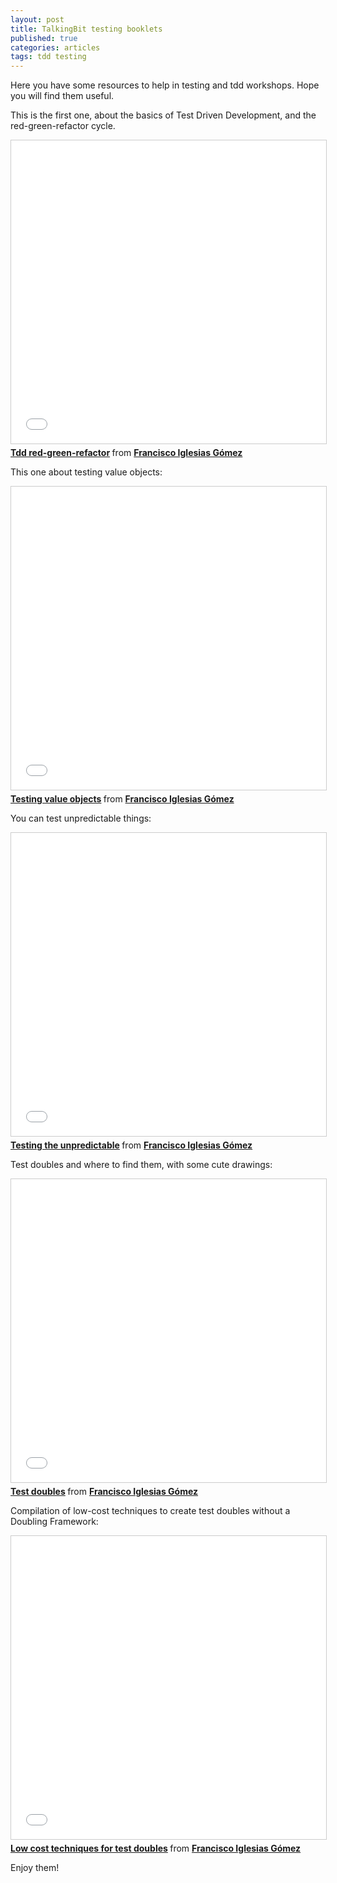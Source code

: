 ```yaml
---
layout: post
title: TalkingBit testing booklets
published: true
categories: articles
tags: tdd testing
---
```


Here you have some resources to help in testing and tdd workshops. Hope you will find them useful.

This is the first one, about the basics of Test Driven Development, and the red-green-refactor cycle.

<iframe src="//www.slideshare.net/slideshow/embed_code/key/M70nbhQ5Rb9dRz" width="595" height="485" frameborder="0" marginwidth="0" marginheight="0" scrolling="no" style="border:1px solid #CCC; border-width:1px; margin-bottom:5px; max-width: 100%;" allowfullscreen> </iframe> <div style="margin-bottom:5px"> <strong> <a href="//www.slideshare.net/FranciscoIglesiasGme/tdd-redgreenrefactor" title="Tdd red-green-refactor" target="_blank">Tdd red-green-refactor</a> </strong> from <strong><a href="https://www.slideshare.net/FranciscoIglesiasGme" target="_blank">Francisco Iglesias Gómez</a></strong> </div>

This one about testing value objects:

<iframe src="//www.slideshare.net/slideshow/embed_code/key/NgZqrNKjVnl6Zd" width="595" height="485" frameborder="0" marginwidth="0" marginheight="0" scrolling="no" style="border:1px solid #CCC; border-width:1px; margin-bottom:5px; max-width: 100%;" allowfullscreen> </iframe> <div style="margin-bottom:5px"> <strong> <a href="//www.slideshare.net/FranciscoIglesiasGme/testing-value-objects" title="Testing value objects" target="_blank">Testing value objects</a> </strong> from <strong><a href="https://www.slideshare.net/FranciscoIglesiasGme" target="_blank">Francisco Iglesias Gómez</a></strong> </div>

You can test unpredictable things:

<iframe src="//www.slideshare.net/slideshow/embed_code/key/qELsdVxAZr8xB7" width="595" height="485" frameborder="0" marginwidth="0" marginheight="0" scrolling="no" style="border:1px solid #CCC; border-width:1px; margin-bottom:5px; max-width: 100%;" allowfullscreen> </iframe> <div style="margin-bottom:5px"> <strong> <a href="//www.slideshare.net/FranciscoIglesiasGme/testing-the-unpredictable" title="Testing the unpredictable" target="_blank">Testing the unpredictable</a> </strong> from <strong><a href="https://www.slideshare.net/FranciscoIglesiasGme" target="_blank">Francisco Iglesias Gómez</a></strong> </div>

Test doubles and where to find them, with some cute drawings:

<iframe src="//www.slideshare.net/slideshow/embed_code/key/ccEL3q4Qie5Pn" width="595" height="485" frameborder="0" marginwidth="0" marginheight="0" scrolling="no" style="border:1px solid #CCC; border-width:1px; margin-bottom:5px; max-width: 100%;" allowfullscreen> </iframe> <div style="margin-bottom:5px"> <strong> <a href="//www.slideshare.net/FranciscoIglesiasGme/test-doubles-120943072" title="Test doubles" target="_blank">Test doubles</a> </strong> from <strong><a href="https://www.slideshare.net/FranciscoIglesiasGme" target="_blank">Francisco Iglesias Gómez</a></strong> </div>

Compilation of low-cost techniques to create test doubles without a Doubling Framework:

<iframe src="//www.slideshare.net/slideshow/embed_code/key/2sTAQrAvYsOTAP" width="595" height="485" frameborder="0" marginwidth="0" marginheight="0" scrolling="no" style="border:1px solid #CCC; border-width:1px; margin-bottom:5px; max-width: 100%;" allowfullscreen> </iframe> <div style="margin-bottom:5px"> <strong> <a href="//www.slideshare.net/FranciscoIglesiasGme/low-cost-techniques-for-test-doubles" title="Low cost techniques for test doubles" target="_blank">Low cost techniques for test doubles</a> </strong> from <strong><a href="https://www.slideshare.net/FranciscoIglesiasGme" target="_blank">Francisco Iglesias Gómez</a></strong> </div>

Enjoy them!
